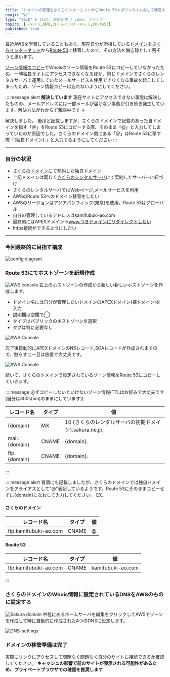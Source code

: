 ```yaml
---
title: "ドメインの管理をさくらインターエットからRoute 53へダウンタイムなしで移管する方法-Part1"
emoji: "💻"
type: "tech" # tech: 技術記事 / idea: アイデア
topics: [ドメイン,移管,さくらインターネット,Route53]
published: true
---
```


最近AWSを学習していることもあり、現在自分が所持している[ドメイン][mydomain-link]を[さくらインターネット][sakura-addr]から[Route 53][route-53-addr]に移管したので、その方法を備忘録として残そうと思います。

[ゾーン情報のコピー](#route-53にてホストゾーンを新規作成)でWhoisのゾーン情報をRoute 53にコピーしていなかったため、一時[独自サイト][mydomain-link]にアクセスできなくなるほか、同じドメインでさくらのレンタルサーバで運用していたメールサービスも使用できなくなる事故を起こしてしまったため、ゾーン情報コピーは忘れないようにしてください。

::: message alert
**解決しています**
現在サイトにアクセスできない事態は解決したものの、メールアドレスには一部メールが届かない事態が引き続き発生しています。解決方法がわからず奮闘中です
↓

解決しました。
後ほど記載しますが、さくらのドメインで記載のあった自ドメインを指す「＠」をRoute 53にコピーする際、そのまま「@」と入力してしまっていたのが原因でした。さくらのドメイン側にある「＠」はRoute 53に移す際「{独自ドメイン}.」と入力するようにしてください
:::

---

### 自分の状況

- [さくらのドメイン][domain-sakura-ne-jp]にて契約した独自ドメイン
- 上記ドメインは同じく[さくらのレンタルサーバ][rs-sakura-ne-jp]にて契約したサーバーに紐づけ
- さくらのレンタルサーバではWebページ,メールサービスを利用
- AWSのRoute 53へのドメイン移管をしたい
- AWSのリージョンはアジアパシフィック(東京)を使用。Route 53はグローバル
- 自分の管理しているアドレスはkamifubuki-ao.com
- 最終的にはAPEXドメイン→www.つきドメインにリダイレクトしたい
- https接続ができるようにしたい

---

### 今回最終的に目指す構成

![config diagram](/images/howto-change-domain-regist/AWS-configDiagram-Web.png)

### Route 53にてホストゾーンを新規作成

![AWS console](/images/howto-change-domain-regist/AWS_Route53_1.png)
右上のホストゾーンの作成から新しい新しいホストゾーンを作成します。

- ドメイン名には自分が管理したいドメインのAPEXドメイン(裸ドメイン)を入力
- 説明欄は空欄で◯
- タイプはパブリックのホストゾーンを選択
- タグは特に必要なし

![AWS Console](/images/howto-change-domain-regist/2025-03-08-20-07-30.png)

完了後自動的にAPEXドメインのNSレコード,SOAレコードが作成されますので、触らすに一旦は放置で大丈夫です。

![AWS Console](/images/howto-change-domain-regist/1.png)

続いて、さくらのドメインで設定されているゾーン情報をRoute 53にコピーしていきます。

::: message
必ずコピーしないといけないゾーン情報(TTLはお好みで大丈夫です(自分は300s(5m)のままにしています))

| レコード名 | タイプ | 値 |
| ---- | ---- | ---- |
| {domain} | MX | 10 {さくらのレンタルサーバの初期ドメイン}.sakura.ne.jp. |
| mail.{domain} | CNAME | {domain}. |
| ftp.{domain} | CNAME | {domain}. |

:::

::: message alert
冒頭にも記載しましたが、さくらのドメインでは独自ドメインをアライアスとして"@"表記しているようです。Route 53にそのままコピーせずに{domain}になおして入力してください。
EX.

#### さくらのドメイン

| レコード名 | タイプ | 値 |
| ---- | ---- | ---- |
| ftp.kamifubuki-ao.com | CNAME | @ |

#### Rouite 53

| レコード名 | タイプ | 値 |
| ---- | ---- | ---- |
| ftp.kamifubuki-ao.com | CNAME | kamifubuki-ao.com |

:::

### さくらのドメインのWhois情報に設定されているDNSをAWSのものに設定する

![Sakura domain](/images/howto-change-domain-regist/Sakura-domain.png)
中程にあるネームサーバを編集をクリックしてAWSでゾーンを作成して時に自動的に作成された4つのDNSに設定します。

![DNS-settings](/images/howto-change-domain-regist/dns-settings.png)

### ドメインの移管準備は完了

実際にリンクにアクセスして問題なく問題なく自分のサイトに接続できるか確認してください。
**キャッシュの影響で前のサイトが表示される可能性があるため、プライベートブラウザでの確認を推奨します**

[mydomain-link]: http://www.kamifubuki-ao.com/ "独自管理ドメイン"
[sakura-addr]: https://www.sakura.ad.jp/ "さくらインターネットHP"
[route-53-addr]: https://aws.amazon.com/jp/route53/ "Route53HP"
[domain-sakura-ne-jp]: https://domain.sakura.ad.jp/ "さくらのドメインHP"
[rs-sakura-ne-jp]: https://rs.sakura.ad.jp/ "さくらのレンタルサーバHP"

